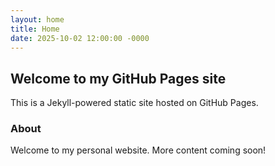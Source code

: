 ```yaml
---
layout: home
title: Home
date: 2025-10-02 12:00:00 -0000
---
```


## Welcome to my GitHub Pages site

This is a Jekyll-powered static site hosted on GitHub Pages.

### About

Welcome to my personal website. More content coming soon!
